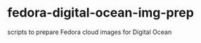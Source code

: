 fedora-digital-ocean-img-prep
=============================

scripts to prepare Fedora cloud images for Digital Ocean
